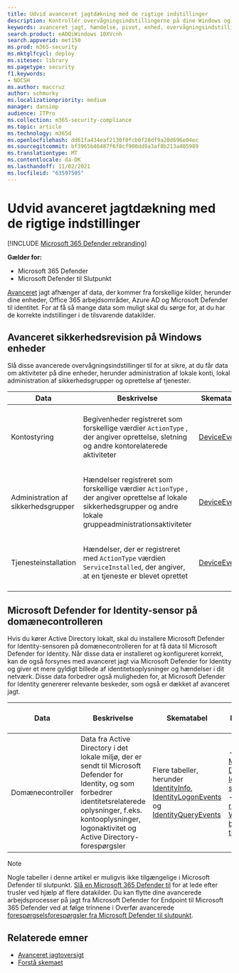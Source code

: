 ```yaml
---
title: Udvid avanceret jagtdækning med de rigtige indstillinger
description: Kontrollér overvågningsindstillingerne på dine Windows og andre indstillinger for at sikre, at du får de mest omfattende data i avanceret jagt
keywords: avanceret jagt, hændelse, pivot, enhed, overvågningsindstillinger, administration af brugerkonti, administration af sikkerhedsgrupper, trusselssøgning, cybertrusel, søgning, forespørgsel, telemetri, Microsoft 365, Microsoft 365 Defender
search.product: eADQiWindows 10XVcnh
search.appverid: met150
ms.prod: m365-security
ms.mktglfcycl: deploy
ms.sitesec: library
ms.pagetype: security
f1.keywords:
- NOCSH
ms.author: maccruz
author: schmurky
ms.localizationpriority: medium
manager: dansimp
audience: ITPro
ms.collection: m365-security-compliance
ms.topic: article
ms.technology: m365d
ms.openlocfilehash: dd61fa434eaf2130f0fcb0f28df9a20d696e04ec
ms.sourcegitcommit: bf3965b46487f6f8cf900dd9a3af8b213a405989
ms.translationtype: MT
ms.contentlocale: da-DK
ms.lasthandoff: 11/02/2021
ms.locfileid: "63597505"
---
```

# <a name="extend-advanced-hunting-coverage-with-the-right-settings"></a>Udvid avanceret jagtdækning med de rigtige indstillinger

[!INCLUDE [Microsoft 365 Defender rebranding](../includes/microsoft-defender.md)]


**Gælder for:**
- Microsoft 365 Defender
- Microsoft Defender til Slutpunkt

[Avanceret](advanced-hunting-overview.md) jagt afhænger af data, der kommer fra forskellige kilder, herunder dine enheder, Office 365 arbejdsområder, Azure AD og Microsoft Defender til identitet. For at få så mange data som muligt skal du sørge for, at du har de korrekte indstillinger i de tilsvarende datakilder.

## <a name="advanced-security-auditing-on-windows-devices"></a>Avanceret sikkerhedsrevision på Windows enheder
Slå disse avancerede overvågningsindstillinger til for at sikre, at du får data om aktiviteter på dine enheder, herunder administration af lokale konti, lokal administration af sikkerhedsgrupper og oprettelse af tjenester.

| Data | Beskrivelse | Skematabel | Sådan konfigurerer du |
| --- | --- | --- | --- |
| Kontostyring | Begivenheder registreret som forskellige værdier `ActionType` , der angiver oprettelse, sletning og andre kontorelaterede aktiviteter | [DeviceEvents](advanced-hunting-deviceevents-table.md) | - Installere en avanceret politik for sikkerhedskontrol: [Overvågning af administration af brugerkonti](/windows/security/threat-protection/auditing/audit-user-account-management)<br> - [Få mere at vide om avancerede politikker for sikkerhedskontrol](/windows/security/threat-protection/auditing/advanced-security-auditing) |
| Administration af sikkerhedsgrupper | Hændelser registreret som forskellige værdier `ActionType` , der angiver oprettelse af lokale sikkerhedsgrupper og andre lokale gruppeadministrationsaktiviteter | [DeviceEvents](advanced-hunting-deviceevents-table.md) | - Installere en avanceret politik for sikkerhedskontrol: [Administration af sikkerhedsgruppeadministration](/windows/security/threat-protection/auditing/audit-security-group-management)<br> - [Få mere at vide om avancerede politikker for sikkerhedskontrol](/windows/security/threat-protection/auditing/advanced-security-auditing) |
| Tjenesteinstallation | Hændelser, der er registreret med `ActionType` værdien `ServiceInstalled`, der angiver, at en tjeneste er blevet oprettet | [DeviceEvents](advanced-hunting-deviceevents-table.md) | - Installere en avanceret sikkerhedspolitik: [Udvidelsen Overvågningssystem](/windows/security/threat-protection/auditing/audit-security-system-extension)<br> - [Få mere at vide om avancerede politikker for sikkerhedskontrol](/windows/security/threat-protection/auditing/advanced-security-auditing) |

## <a name="microsoft-defender-for-identity-sensor-on-the-domain-controller"></a>Microsoft Defender for Identity-sensor på domænecontrolleren
Hvis du kører Active Directory lokalt, skal du installere Microsoft Defender for Identity-sensoren på domænecontrolleren for at få data til Microsoft Defender for Identity. Når disse data er installeret og konfigureret korrekt, kan de også forsynes med avanceret jagt via Microsoft Defender for Identity og giver et mere gyldigt billede af identitetsoplysninger og hændelser i dit netværk. Disse data forbedrer også muligheden for, at Microsoft Defender for Identity genererer relevante beskeder, som også er dækket af avanceret jagt. 

| Data | Beskrivelse | Skematabel | Sådan konfigurerer du |
| --- | --- | --- | --- |
| Domænecontroller | Data fra Active Directory i det lokale miljø, der er sendt til Microsoft Defender for Identity, og som forbedrer identitetsrelaterede oplysninger, f.eks. kontooplysninger, logonaktivitet og Active Directory-forespørgsler | Flere tabeller, herunder [IdentityInfo](advanced-hunting-identityinfo-table.md), [IdentityLogonEvents](advanced-hunting-identitylogonevents-table.md) og [IdentityQueryEvents](advanced-hunting-identityqueryevents-table.md)  | - [Installer Microsoft Defender for Identity-sensoren](/azure-advanced-threat-protection/install-atp-step4)<br>- [Slå relevante Windows begivenheder til](/azure-advanced-threat-protection/configure-event-collection) |

>[!NOTE]
>Nogle tabeller i denne artikel er muligvis ikke tilgængelige i Microsoft Defender til slutpunkt. [Slå en Microsoft 365 Defender til](m365d-enable.md) for at lede efter trusler ved hjælp af flere datakilder. Du kan flytte dine avancerede arbejdsprocesser på jagt fra Microsoft Defender for Endpoint til Microsoft 365 Defender ved at følge trinnene i Overfør avancerede [forespørgselsforespørgsler fra Microsoft Defender til slutpunkt](advanced-hunting-migrate-from-mde.md).

## <a name="related-topics"></a>Relaterede emner
- [Avanceret jagtoversigt](advanced-hunting-overview.md)
- [Forstå skemaet](advanced-hunting-schema-tables.md)